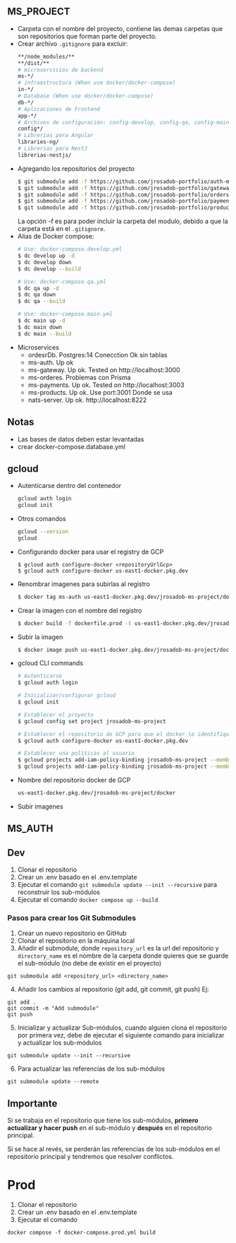 ## MS_PROJECT
+ Carpeta con el nombre del proyecto, contiene las demas carpetas que son repositorios que forman parte del proyecto.
+ Crear archivo `.gitignore` para excluir:
    ```bash
    **/node_modules/**
    **/dist/**
    # microservicios de backend
    ms-*/
    # infraestructura (When use docker/docker-compose)
    in-*/
    # Database (When use docker/docker-compose)
    db-*/
    # Aplicaciones de Frontend
    app-*/
    # Archivos de configuración: config-develop, config-qa, config-main
    config*/
    # Librerias para Angular
    libraries-ng/
    # Librerias para NestJ
    librerias-nestjs/
    ```
+ Agregando los repositorios del proyecto
    ```bash
    $ git submodule add -f https://github.com/jrosadob-portfolio/auth-ms.git ./ms-auth
    $ git submodule add -f https://github.com/jrosadob-portfolio/gateway.git ./ms-gateway
    $ git submodule add -f https://github.com/jrosadob-portfolio/orders-ms.git ./ms-orders
    $ git submodule add -f https://github.com/jrosadob-portfolio/payments-ms.git ./ms-payments
    $ git submodule add -f https://github.com/jrosadob-portfolio/products-ms.git ./ms-products
    ```
    La opción -f es para poder incluir la carpeta del modulo, debido a que la carpeta está en el `.gitignore`.
+ Alias de Docker compose:
    ```bash
    # Use: docker-compose.develop.yml
    $ dc develop up -d
    $ dc develop down
    $ dc develop --build

    # Use: docker-compose.qa.yml
    $ dc qa up -d
    $ dc qa down
    $ dc qa --build

    # Use: docker-compose.main.yml
    $ dc main up -d
    $ dc main down
    $ dc main --build
    ```
+ Microservices
  + ordesrDb. Postgres:14 Conecction Ok sin tablas
  + ms-auth. Up ok
  + ms-gateway. Up ok. Tested on http://localhost:3000
  + ms-orderes. Problemas con Prisma
  + ms-payments. Up ok. Tested on http://localhost:3003
  + ms-products. Up ok. Use port:3001 Donde se usa
  + nats-server. Up ok. http://localhost:8222

## Notas
+ Las bases de datos deben estar levantadas
+ crear docker-compose.database.yml 


## gcloud
+ Autenticarse dentro del contenedor
  ```bash
  gcloud auth login
  gcloud init
  ```
+ Otros comandos
  ```bash
  gcloud --version
  gcloud 
  ```
+ Configurando docker para usar el registry de GCP
  ```
  $ gcloud auth configure-docker <repositoryUrlGcp>
  $ gcloud auth configure-docker us-east1-docker.pkg.dev
  ```
+ Renombrar imagenes para subirlas al registro
  ```bash
  $ docker tag ms-auth us-east1-docker.pkg.dev/jrosadob-ms-project/docker/ms-auth
  ```
+ Crear la imagen con el nombre del registro
  ```bash
  $ docker build -f dockerfile.prod -t us-east1-docker.pkg.dev/jrosadob-ms-project/docker/ms-auth .
  ```
+ Subir la imagen
  ```bash
  $ docker image push us-east1-docker.pkg.dev/jrosadob-ms-project/docker/ms-auth
  ```
+ gcloud CLI commands
  ``` bash
  # Autenticarse
  $ gcloud auth login

  # Inicializar/configurar gcloud
  $ gcloud init

  # Establecer el proyecto
  $ gcloud config set project jrosadob-ms-project

  # Establecer el repositorio de GCP para que el docker lo identifique
  $ gcloud auth configure-docker us-east1-docker.pkg.dev

  # Establecer una políticas al usuario
  $ gcloud projects add-iam-policy-binding jrosadob-ms-project --member="user:jrosadob.gcp@gmail.com" --role="roles/artifactregistry.admin"
  $ gcloud projects add-iam-policy-binding jrosadob-ms-project --member="user:jrosadob.gcp@gmail.com" --role="roles/artifactregistry.writer"
  ```
+ Nombre del repositorio docker de GCP
  ```bash
  us-east1-docker.pkg.dev/jrosadob-ms-project/docker
  ```
+ Subir imagenes


## MS_AUTH





## Dev

1. Clonar el repositorio
2. Crear un .env basado en el .env.template
3. Ejecutar el comando `git submodule update --init --recursive` para reconstruir los sub-módulos
4. Ejecutar el comando `docker compose up --build`


### Pasos para crear los Git Submodules

1. Crear un nuevo repositorio en GitHub
2. Clonar el repositorio en la máquina local
3. Añadir el submodule, donde `repository_url` es la url del repositorio y `directory_name` es el nombre de la carpeta donde quieres que se guarde el sub-módulo (no debe de existir en el proyecto)
```
git submodule add <repository_url> <directory_name>
```
4. Añadir los cambios al repositorio (git add, git commit, git push)
Ej:
```
git add .
git commit -m "Add submodule"
git push
```
5. Inicializar y actualizar Sub-módulos, cuando alguien clona el repositorio por primera vez, debe de ejecutar el siguiente comando para inicializar y actualizar los sub-módulos
```
git submodule update --init --recursive
```
6. Para actualizar las referencias de los sub-módulos
```
git submodule update --remote
```


## Importante
Si se trabaja en el repositorio que tiene los sub-módulos, **primero actualizar y hacer push** en el sub-módulo y **después** en el repositorio principal. 

Si se hace al revés, se perderán las referencias de los sub-módulos en el repositorio principal y tendremos que resolver conflictos.



# Prod

1. Clonar el repositorio
2. Crear un .env basado en el .env.template
3. Ejecutar el comando
```
docker compose -f docker-compose.prod.yml build
```